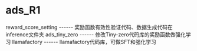 # ads_R1

reward_score_setting  ------  奖励函数有效性验证代码、数据生成代码在inference文件夹
ads_tiny_zero   ------  修改Tiny-zero代码库的奖励函数做强化学习
llamafactory ------  llamafactory代码库，可做SFT和强化学习

